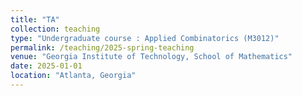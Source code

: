 ```yaml
---
title: "TA"
collection: teaching
type: "Undergraduate course : Applied Combinatorics (M3012)"
permalink: /teaching/2025-spring-teaching
venue: "Georgia Institute of Technology, School of Mathematics"
date: 2025-01-01
location: "Atlanta, Georgia"
---
```


 
